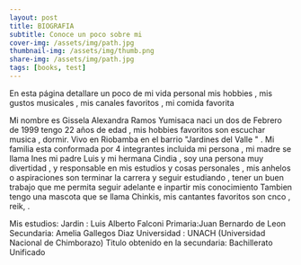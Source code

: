 ```yaml
---
layout: post
title: BIOGRAFIA
subtitle: Conoce un poco sobre mi 
cover-img: /assets/img/path.jpg
thumbnail-img: /assets/img/thumb.png
share-img: /assets/img/path.jpg
tags: [books, test]
---
```

En esta página  detallare  un poco de mi vida personal  mis hobbies ,  mis gustos musicales ,  mis canales favoritos , mi comida favorita 

Mi nombre es Gissela Alexandra Ramos Yumisaca naci un dos  de Febrero de 1999  tengo 22 años de edad ,  mis hobbies favoritos son escuchar musica , dormir. Vivo en Riobamba en el barrio "Jardines del Valle " . Mi familia esta conformada por 4 integrantes incluida mi persona , mi madre se llama Ines mi padre Luis y mi hermana Cindia , soy una persona  muy divertidad ,  y responsable en mis estudios y cosas personales , mis anhelos o aspiraciones son  terminar la carrera  y seguir estudiando  , tener un buen trabajo  que me permita seguir adelante e inpartir mis conocimiento
Tambien tengo una mascota que se llama Chinkis, mis cantantes favoritos son cnco , reik, . 
 
 
 Mis estudios:
 Jardin : Luis Alberto Falconi 
Primaria:Juan Bernardo de Leon
Secundaria: Amelia Gallegos Diaz
Universidad : UNACH (Universidad Nacional de Chimborazo)
Titulo obtenido en la secundaria: Bachillerato Unificado

